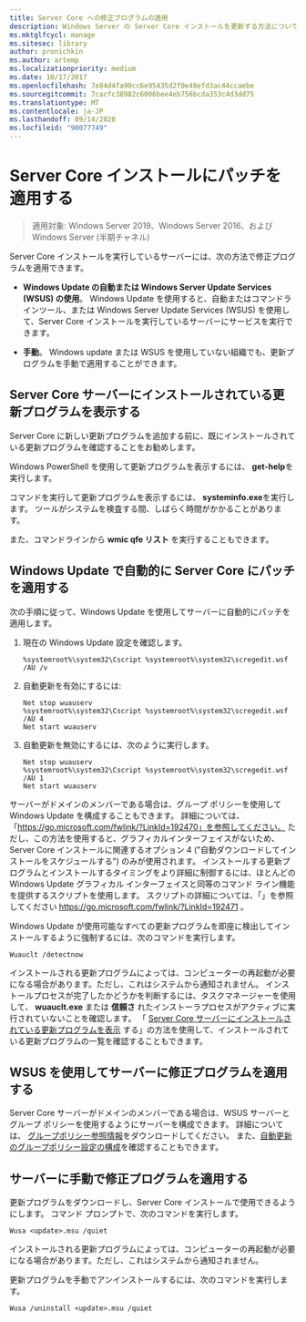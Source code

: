 ```yaml
---
title: Server Core への修正プログラムの適用
description: Windows Server の Server Core インストールを更新する方法について説明します。
ms.mktglfcycl: manage
ms.sitesec: library
author: pronichkin
ms.author: artemp
ms.localizationpriority: medium
ms.date: 10/17/2017
ms.openlocfilehash: 7e84d4fa90cc6e95435d2f0e48efd3ac44ccaebe
ms.sourcegitcommit: 7cacfc38982c6006bee4eb756bcda353c4d3dd75
ms.translationtype: MT
ms.contentlocale: ja-JP
ms.lasthandoff: 09/14/2020
ms.locfileid: "90077749"
---
```

# <a name="patch-a-server-core-installation"></a>Server Core インストールにパッチを適用する

> 適用対象: Windows Server 2019、Windows Server 2016、および Windows Server (半期チャネル)

Server Core インストールを実行しているサーバーには、次の方法で修正プログラムを適用できます。

- **Windows Update の自動または Windows Server Update Services (WSUS) の使用**。 Windows Update を使用すると、自動またはコマンドラインツール、または Windows Server Update Services (WSUS) を使用して、Server Core インストールを実行しているサーバーにサービスを実行できます。

- **手動**。 Windows update または WSUS を使用していない組織でも、更新プログラムを手動で適用することができます。

## <a name="view-the-updates-installed-on-your-server-core-server"></a>Server Core サーバーにインストールされている更新プログラムを表示する
Server Core に新しい更新プログラムを追加する前に、既にインストールされている更新プログラムを確認することをお勧めします。

Windows PowerShell を使用して更新プログラムを表示するには、 **get-help**を実行します。

コマンドを実行して更新プログラムを表示するには、 **systeminfo.exe**を実行します。 ツールがシステムを検査する間、しばらく時間がかかることがあります。

また、コマンドラインから **wmic qfe リスト** を実行することもできます。

## <a name="patch-server-core-automatically-with-windows-update"></a>Windows Update で自動的に Server Core にパッチを適用する

次の手順に従って、Windows Update を使用してサーバーに自動的にパッチを適用します。

1. 現在の Windows Update 設定を確認します。
   ```
   %systemroot%\system32\Cscript %systemroot%\system32\scregedit.wsf /AU /v
   ```

2. 自動更新を有効にするには:

   ```
   Net stop wuauserv
   %systemroot%\system32\Cscript %systemroot%\system32\scregedit.wsf /AU 4
   Net start wuauserv
   ```

3. 自動更新を無効にするには、次のように実行します。

   ```
   Net stop wuauserv
   %systemroot%\system32\Cscript %systemroot%\system32\scregedit.wsf /AU 1
   Net start wuauserv
   ```

サーバーがドメインのメンバーである場合は、グループ ポリシーを使用して Windows Update を構成することもできます。 詳細については、「https://go.microsoft.com/fwlink/?LinkId=192470」を参照してください。 ただし、この方法を使用すると、グラフィカルインターフェイスがないため、Server Core インストールに関連するオプション 4 ("自動ダウンロードしてインストールをスケジュールする") のみが使用されます。 インストールする更新プログラムとインストールするタイミングをより詳細に制御するには、ほとんどの Windows Update グラフィカル インターフェイスと同等のコマンド ライン機能を提供するスクリプトを使用します。 スクリプトの詳細については、「」を参照してください https://go.microsoft.com/fwlink/?LinkId=192471 。

Windows Update が使用可能なすべての更新プログラムを即座に検出してインストールするように強制するには、次のコマンドを実行します。

```
Wuauclt /detectnow
```

インストールされる更新プログラムによっては、コンピューターの再起動が必要になる場合があります。ただし、これはシステムから通知されません。 インストールプロセスが完了したかどうかを判断するには、タスクマネージャーを使用して、 **wuauclt.exe** または **信頼さ** れたインストーラプロセスがアクティブに実行されていないことを確認します。 「 [Server Core サーバーにインストールされている更新プログラムを表示](#view-the-updates-installed-on-your-server-core-server) する」の方法を使用して、インストールされている更新プログラムの一覧を確認することもできます。

## <a name="patch-the-server-with-wsus"></a>WSUS を使用してサーバーに修正プログラムを適用する

Server Core サーバーがドメインのメンバーである場合は、WSUS サーバーとグループ ポリシーを使用するようにサーバーを構成できます。 詳細については、 [グループポリシー参照情報](https://www.microsoft.com/download/details.aspx?id=25250)をダウンロードしてください。 また、[自動更新のグループポリシー設定の構成](../windows-server-update-services/deploy/4-configure-group-policy-settings-for-automatic-updates.md)を確認することもできます。

## <a name="patch-the-server-manually"></a>サーバーに手動で修正プログラムを適用する

更新プログラムをダウンロードし、Server Core インストールで使用できるようにします。
コマンド プロンプトで、次のコマンドを実行します。

```
Wusa <update>.msu /quiet
```

インストールされる更新プログラムによっては、コンピューターの再起動が必要になる場合があります。ただし、これはシステムから通知されません。

更新プログラムを手動でアンインストールするには、次のコマンドを実行します。

```
Wusa /uninstall <update>.msu /quiet
```

